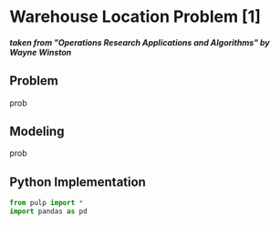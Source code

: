 # Warehouse Location Problem [1]
#### *taken from "Operations Research Applications and Algorithms" by Wayne Winston*

## Problem
<div align='justify';>
prob
</div>

## Modeling
<div align='justify';>
prob
</div>

## Python Implementation
```python
from pulp import *
import pandas as pd
```
